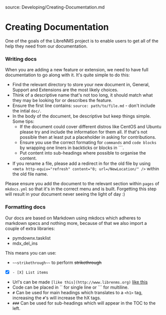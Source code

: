 source: Developing/Creating-Documentation.md
# Creating Documentation

One of the goals of the LibreNMS project is to enable users to get all of the help they need from our documentation.

### Writing docs
When you are adding a new feature or extension, we need to have full documentation to go along with it. It's quite 
simple to do this:

  - Find the relevant directory to store your new document in, General, Support and Extensions are the most likely choices.
  - Think of a descriptive name that's not too long, it should match what they may be looking for or describes the feature.
  - Ensure the first line contains: `source: path/to/file.md` - don't include the intial `doc/`.
  - In the body of the document, be descriptive but keep things simple. Some tips:
    - If the document could cover different distros like CentOS and Ubuntu please try and include the information for them all.
      If that's not possible then at least put a placeholder in asking for contributions.
    - Ensure you use the correct formating for `commands` and `code blocks` by wrapping one liners in backticks or blocks in ```.
    - Put content into sub-headings where possible to organise the content.
  - If you rename a file, please add a redirect in for the old file by using `<meta http-equiv="refresh" content="0; url=/NewLocation/" />` within the old file name.

Please ensure you add the document to the relevant section within `pages` of `mkdocs.yml` so that it's in the correct menu and is built.
Forgetting this step will result in your document never seeing the light of day :)

### Formatting docs
Our docs are based on Markdown using mkdocs which adheres to markdown specs and nothing more, because of that we also import a 
couple of extra libraries:

  - pymdownx.tasklist
  - mdx_del_ins

This means you can use:

  - `~~strikethrough~~` to perform ~~strikethrough~~
  - [X] `- [X] List items` 
  - Url's can be made `[like this](http://www.librenms.org)` [like this](http://www.librenms.org)
  - Code can be placed in `` for single line or ``` for multiline.
  - `#` Can be used for main headings which translates to a `<h1>` tag, increasing the `#`'s will increase the hX tags.
  - `###` Can be used for sub-headings which will appear in the TOC to the left.
